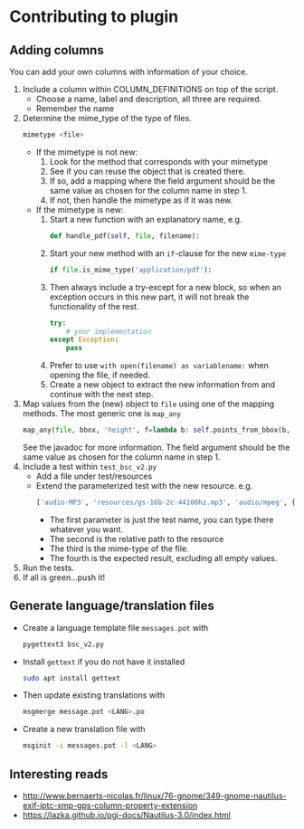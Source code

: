 # Contributing to plugin

## Adding columns
You can add your own columns with information of your choice.
1. Include a column within COLUMN_DEFINITIONS on top of the script.
    * Choose a name, label and description, all three are required.
    * Remember the name
1. Determine the mime_type of the type of files.
   ```bash
   mimetype <file>
   ```
   * If the mimetype is not new:
        1. Look for the method that corresponds with your mimetype
        1. See if you can reuse the object that is created there.
        1. If so, add a mapping where the field argument should be the same value as chosen for the column name in step 1.
        1. If not, then handle the mimetype as if it was new.
   * If the mimetype is new:
        1. Start a new function with an explanatory name, e.g.
            ```python
            def handle_pdf(self, file, filename):
            ```
        1. Start your new method with an `if`-clause for the new `mime-type`
            ```python
            if file.is_mime_type('application/pdf'):
            ```
        1. Then always include a try-except for a new block, so when an exception occurs in this new part, it will not break the functionality of the rest.
            ```python
            try:
                # your implementation
            except Exception:
                pass
            ```
        1. Prefer to use `with open(filename) as variablename:` when opening the file, if needed.
        1. Create a new object to extract the new information from and continue with the next step.
1. Map values from the (new) object to `file` using one of the mapping methods. The most generic one is `map_any`
    ```python
    map_any(file, bbox, 'height', f=lambda b: self.points_from_bbox(b, 1), c=self.points_to_mm)
    ```
    See the javadoc for more information. The field argument should be the same value as chosen for the column name in step 1.
1. Include a test within `test_bsc_v2.py`
    * Add a file under test/resources
    * Extend the parameterized test with the new resource. e.g.
        ```python
        ['audio-MP3', 'resources/gs-16b-2c-44100hz.mp3', 'audio/mpeg', {'title': 'Galway', 'artist': 'Kevin MacLeod'}],
        ```
        * The first parameter is just the test name, you can type there whatever you want.
        * The second is the relative path to the resource
        * The third is the mime-type of the file.
        * The fourth is the expected result, excluding all empty values.
1. Run the tests.
1. If all is green...push it!

## Generate language/translation files

* Create a language template file `messages.pot` with
    ```bash
    pygettext3 bsc_v2.py
    ```
* Install `gettext` if you do not have it installed
    ```bash
    sudo apt install gettext
    ```
* Then update existing translations with
    ```bash
    msgmerge message.pot <LANG>.po
    ```
* Create a new translation file with
    ```bash
    msginit -i messages.pot -l <LANG>
    ```
  
## Interesting reads

* http://www.bernaerts-nicolas.fr/linux/76-gnome/349-gnome-nautilus-exif-iptc-xmp-gps-column-property-extension
* https://lazka.github.io/pgi-docs/Nautilus-3.0/index.html